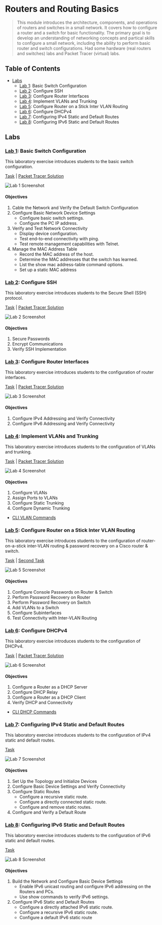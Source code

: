 # Routers and Routing Basics

> This module introduces the architecture, components, and operations of routers and switches in a small network. It covers how to configure a router and a switch for basic functionality. The primary goal is to develop an understanding of networking concepts and partical skills to configure a small network, including the ability to perform basic router and switch configurations. Had some hardware (real routers and switches) labs and Packet Tracer (virtual) labs.

## Table of Contents

- [Labs](#labs)
    - [Lab 1](#lab-1-basic-switch-configuration): Basic Switch Configuration
    - [Lab 2](#lab-2-configure-ssh): Configure SSH
    - [Lab 3](#lab-3-configure-router-interfaces): Configure Router Interfaces
    - [Lab 4](#lab-4-implement-vlans-and-trunking): Implement VLANs and Trunking
    - [Lab 5](#lab-5-configure-router-on-a-stick-inter-vlan-routing): Configure Router on a Stick Inter VLAN Routing
    - [Lab 6](#lab-6-configure-dhcpv4): Configure DHCPv4
    - [Lab 7](#lab-7-configuring-ipv4-static-and-default-routes): Configuring IPv4 Static and Default Routes
    - [Lab 8](#lab-8-configuring-ipv6-static-and-default-routes): Configuring IPv6 Static and Default Routes

## Labs

### [Lab 1](Lab1): Basic Switch Configuration

This laboratory exercise introduces students to the basic switch configuration.

[Task](Lab1/Basic%20Switch%20Configuration.pdf) | [Packet Tracer Solution](Lab1/Basic%20Switch%20Configuration.pkt)

![Lab 1 Screenshot](../Screenshots/Routers%20and%20Routing%20Basics/Lab1/Screenshot.png)

#### Objectives

1. Cable the Network and Verify the Default Switch Configuration
2. Configure Basic Network Device Settings
    - Configure basic switch settings.
    - Configure the PC IP address.
3. Verify and Test Network Connectivity
    - Display device configuration.
    - Test end-to-end connectivity with ping.
    - Test remote management capabilities with Telnet.
4. Manage the MAC Address Table
    - Record the MAC address of the host.
    - Determine the MAC addresses that the switch has learned.
    - List the show mac address-table command options.
    - Set up a static MAC address

### [Lab 2](Lab2): Configure SSH

This laboratory exercise introduces students to the Secure Shell (SSH) protocol.

[Task](Lab2/Configure%20SSH.pdf) | [Packet Tracer Solution](Lab2/Configure%20SSH.pka)

![Lab 2 Screenshot](../Screenshots/Routers%20and%20Routing%20Basics/Lab2/Screenshot.png)

#### Objectives

1. Secure Passwords
2. Encrypt Communications
3. Verify SSH Implementation

### [Lab 3](Lab3): Configure Router Interfaces

This laboratory exercise introduces students to the configuration of router interfaces.

[Task](Lab3/Configure%20Router%20Interfaces.pdf) | [Packet Tracer Solution](Lab3/Configure%20Router%20Interfaces.pka)

![Lab 3 Screenshot](../Screenshots/Routers%20and%20Routing%20Basics/Lab3/Screenshot.png)

#### Objectives

1. Configure IPv4 Addressing and Verify Connectivity
2. Configure IPv6 Addressing and Verify Connectivity

### [Lab 4](Lab4): Implement VLANs and Trunking

This laboratory exercise introduces students to the configuration of VLANs and trunking.

[Task](Lab4/Implement%20VLANs%20and%20Trunking.pdf) | [Packet Tracer Solution](Lab4/Implement%20VLANs%20and%20Trunking.pka)

![Lab 4 Screenshot](../Screenshots/Routers%20and%20Routing%20Basics/Lab4/Screenshot.png)

#### Objectives

1. Configure VLANs
2. Assign Ports to VLANs
3. Configure Static Trunking
4. Configure Dynamic Trunking
- [CLI VLAN Commands](Lab4/CLI%20VLAN%20Commands.pdf)

### [Lab 5](Lab5): Configure Router on a Stick Inter VLAN Routing

This laboratory exercise introduces students to the configuration of router-on-a-stick inter-VLAN routing & password recovery on a Cisco router & switch.

[Task](Lab5/Configure%20Router%20on%20Stick%20Inter%20VLAN%20Routing.pdf) | [Second Task](Lab5/Password%20Recovery%20on%20Router%20%20Switch.pdf)

![Lab 5 Screenshot](../Screenshots/Routers%20and%20Routing%20Basics/Lab5/Screenshot.png)

#### Objectives

1. Configure Console Passwords on Router & Switch
2. Perform Password Recovery on Router
3. Perform Password Recovery on Switch
4. Add VLANs to a Switch
5. Configure Subinterfaces
5. Test Connectivity with Inter-VLAN Routing

### [Lab 6](Lab6): Configure DHCPv4

This laboratory exercise introduces students to the configuration of DHCPv4.

[Task](Lab6/Configure%20DHCPv4.pdf) | [Packet Tracer Solution](Lab6/Configure%20DHCPv4.pka)

![Lab 6 Screenshot](../Screenshots/Routers%20and%20Routing%20Basics/Lab6/Screenshot.png)

#### Objectives

1. Configure a Router as a DHCP Server
2. Configure DHCP Relay
3. Configure a Router as a DHCP Client
4. Verify DHCP and Connectivity
- [CLI DHCP Commands](Lab6/CLI%20DHCP%20Commands.pdf)

### [Lab 7](Lab7): Configuring IPv4 Static and Default Routes

This laboratory exercise introduces students to the configuration of IPv4 static and default routes.

[Task](Lab7/Configuring%20IPv4%20Static%20and%20Default%20Routes.pdf)

![Lab 7 Screenshot](../Screenshots/Routers%20and%20Routing%20Basics/Lab7/Screenshot.png)

#### Objectives

1. Set Up the Topology and Initialize Devices
2. Configure Basic Device Settings and Verify Connectivity
3. Configure Static Routes
    - Configure a recursive static route.
    - Configure a directly connected static route.
    - Configure and remove static routes.
4. Configure and Verify a Default Route

### [Lab 8](Lab8): Configuring IPv6 Static and Default Routes

This laboratory exercise introduces students to the configuration of IPv6 static and default routes.

[Task](Lab8/Configuring%20IPv6%20Static%20and%20Default%20Routes.pdf)

![Lab 8 Screenshot](../Screenshots/Routers%20and%20Routing%20Basics/Lab8/Screenshot.png)

#### Objectives

1. Build the Network and Configure Basic Device Settings
    - Enable IPv6 unicast routing and configure IPv6 addressing on the Routers and PCs.
    - Use show commands to verify IPv6 settings.
2. Configure IPv6 Static and Default Routes
    - Configure a directly attached IPv6 static route.
    - Configure a recursive IPv6 static route.
    - Configure a default IPv6 static route
